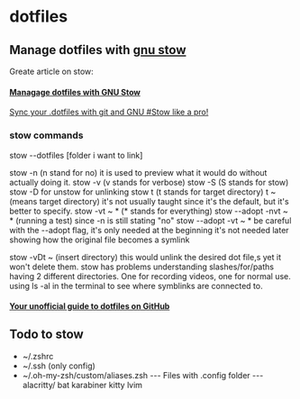 # dotfiles

## Manage dotfiles with [gnu stow](https://www.gnu.org/software/stow/)

Greate article on stow:
#### [Managage dotfiles with GNU Stow](https://dr563105.github.io/blog/manage-dotfiles-with-gnu-stow/)

[Sync your .dotfiles with git and GNU #Stow like a pro!](https://www.youtube.com/watch?v=CFzEuBGPPPg)

### stow commands

stow --dotfiles [folder i want to link]

stow -n (n stand for no) it is used to preview what it would do without actually doing it.
stow -v (v stands for verbose)
stow -S (S stands for stow)
stow -D for unstow for unlinking
stow t (t stands for target directory)
t ~ (means target directory) it's not usually taught since it's the default, but it's better to specify.
stow -vt ~ * (* stands for everything)
stow --adopt -nvt ~ * (running a test) since -n is still stating "no"
stow --adopt -vt ~ *
be careful with the --adopt flag, it's only needed at the beginning it's not needed later
showing how the original file becomes a symlink

stow -vDt ~ (insert directory) this would unlink the desired dot file,s yet it won't delete them.
stow has problems understanding slashes/for/paths
having 2 different directories. One for recording videos, one for normal use.
using ls -al in the terminal to see where symblinks are connected to.

#### [Your unofficial guide to dotfiles on GitHub](https://dotfiles.github.io)


## Todo to stow

* ~/.zshrc
* ~/.ssh (only config)
* ~/.oh-my-zsh/custom/aliases.zsh
--- Files with .config folder ---
alacritty/
bat
karabiner
kitty
lvim
